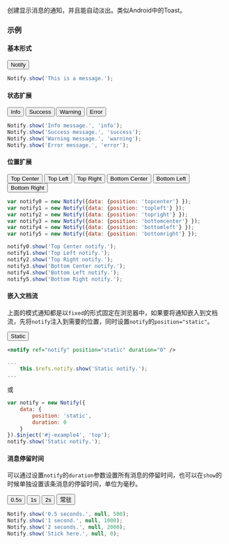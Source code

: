 创建显示消息的通知，并且能自动淡出。类似Android中的Toast。

### 示例
#### 基本形式

<div id="j-example1"><button class="u-btn u-btn-primary">Notify</button></div>

```javascript
Notify.show('This is a message.');
```

#### 状态扩展

<div id="j-example2">
    <button class="u-btn u-btn-info">Info</button>
    <button class="u-btn u-btn-success">Success</button>
    <button class="u-btn u-btn-warning">Warning</button>
    <button class="u-btn u-btn-error">Error</button>
</div>

```javascript
Notify.show('Info message.', 'info');
Notify.show('Success message.', 'success');
Notify.show('Warning message.', 'warning');
Notify.show('Error message.', 'error');
```

#### 位置扩展

<div id="j-example3">
    <button class="u-btn">Top Center</button>
    <button class="u-btn">Top Left</button>
    <button class="u-btn">Top Right</button>
    <button class="u-btn">Bottom Center</button>
    <button class="u-btn">Bottom Left</button>
    <button class="u-btn">Bottom Right</button>
</div>

```javascript
var notify0 = new Notify({data: {position: 'topcenter'} });
var notify1 = new Notify({data: {position: 'topleft'} });
var notify2 = new Notify({data: {position: 'topright'} });
var notify3 = new Notify({data: {position: 'bottomcenter'} });
var notify4 = new Notify({data: {position: 'bottomleft'} });
var notify5 = new Notify({data: {position: 'bottomright'} });

notify0.show('Top Center notify.');
notify1.show('Top Left notify.');
notify2.show('Top Right notify.');
notify3.show('Bottom Center notify.');
notify4.show('Bottom Left notify.');
notify5.show('Bottom Right notify.');
```

#### 嵌入文档流

上面的模式通知都是以`fixed`的形式固定在浏览器中，如果要将通知嵌入到文档流，先将`notify`注入到需要的位置，同时设置`notify`的`position="static"`。

<div id="j-example4"><button class="u-btn u-btn-primary">Static</button></div>

```xml
<notify ref="notify" position="static" duration="0" />
```

```javascript
...
    this.$refs.notify.show('Static notify.');
...
```

或

```javascript
var notify = new Notify({
    data: {
        position: 'static',
        duration: 0
    }
}).$inject('#j-example4', 'top');
notify.show('Static notify.');
```

#### 消息停留时间

可以通过设置`notify`的`duration`参数设置所有消息的停留时间，也可以在`show`的时候单独设置该条消息的停留时间，单位为毫秒。

<div id="j-example5">
    <button class="u-btn">0.5s</button>
    <button class="u-btn">1s</button>
    <button class="u-btn">2s</button>
    <button class="u-btn">常驻</button>
</div>

```javascript
Notify.show('0.5 seconds.', null, 500);
Notify.show('1 second.', null, 1000);
Notify.show('2 seconds.', null, 2000);
Notify.show('Stick here.', null, 0);
```
